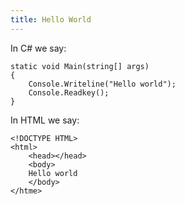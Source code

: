 ```yaml
---
title: Hello World
---
```


In C# we say:
```
static void Main(string[] args)
{
	Console.Writeline("Hello world");
	Console.Readkey();
}
```
In HTML we say:
```
<!DOCTYPE HTML>
<html>
	<head></head>
	<body>
	Hello world
	</body>
</htme>
```